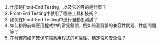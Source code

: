 

1. 什麼是Front-End Testing，以及它的目的是什麼？ 
2. Front-End Testing中使用了哪些工具和技術？ 
3. 如何在Front-End Testing中進行自動化測試？ 
4. 如何排除前端應用程式中的常見錯誤，例如跨瀏覽器的兼容性問題、性能問題等？ 
5. 在發佈前如何確保前端應用程式的可靠性、穩定性和安全性？